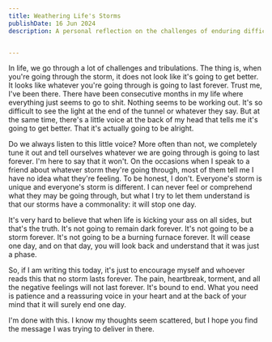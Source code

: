 ```yaml
---
title: Weathering Life's Storms
publishDate: 16 Jun 2024
description: A personal reflection on the challenges of enduring difficult times in life, often described metaphorically as "weathering storms." It conveys the idea that while going through tough phases, it may feel like the difficulties will never end. However, the author reassures both themselves and the reader that these hardships are temporary and will eventually pass.


---
```


In life, we go through a lot of challenges and tribulations. The thing is, when you're going through the storm, it does not look like it's going to get better. It looks like whatever you're going through is going to last forever. Trust me, I've been there. There have been consecutive months in my life where everything just seems to go to shit. Nothing seems to be working out. It's so difficult to see the light at the end of the tunnel or whatever they say. But at the same time, there's a little voice at the back of my head that tells me it's going to get better. That it's actually going to be alright.

Do we always listen to this little voice? More often than not, we completely tune it out and tell ourselves whatever we are going through is going to last forever. I'm here to say that it won't. On the occasions when I speak to a friend about whatever storm they're going through, most of them tell me I have no idea what they're feeling. To be honest, I don't. Everyone's storm is unique and everyone's storm is different. I can never feel or comprehend what they may be going through, but what I try to let them understand is that our storms have a commonality: it will stop one day.

It's very hard to believe that when life is kicking your ass on all sides, but that's the truth. It's not going to remain dark forever. It's not going to be a storm forever. It's not going to be a burning furnace forever. It will cease one day, and on that day, you will look back and understand that it was just a phase.

So, if I am writing this today, it's just to encourage myself and whoever reads this that no storm lasts forever. The pain, heartbreak, torment, and all the negative feelings will not last forever. It's bound to end. What you need is patience and a reassuring voice in your heart and at the back of your mind that it will surely end one day.

I'm done with this. I know my thoughts seem scattered, but I hope you find the message I was trying to deliver in there.

